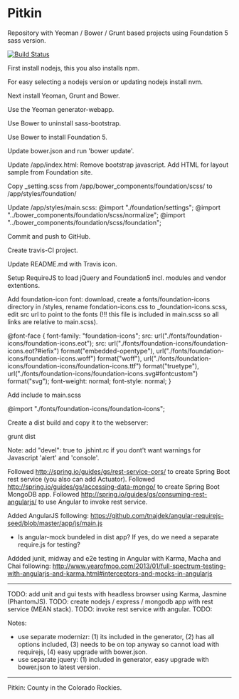 Pitkin
======

Repository with Yeoman / Bower / Grunt based projects using Foundation 5 sass version.

[![Build Status](https://travis-ci.org/robkuijpers/pitkin.png?branch=master)](https://travis-ci.org/robkuijpers/pitkin)

First install nodejs, this you also installs npm.

For easy selecting a nodejs version or updating nodejs install nvm.

Next install Yeoman, Grunt and Bower.

Use the Yeoman generator-webapp.

Use Bower to uninstall sass-bootstrap.

Use Bower to install Foundation 5.

Update bower.json and run 'bower update'.

Update /app/index.html:
  Remove bootstrap javascript.
  Add HTML for layout sample from Foundation site. 

Copy _setting.scss from /app/bower_components/foundation/scss/ to /app/styles/foundation/

Update /app/styles/main.scss:
  @import "./foundation/settings";
  @import "../bower_components/foundation/scss/normalize";
  @import "../bower_components/foundation/scss/foundation";
  
Commit and push to GitHub.

Create travis-CI project.

Update README.md with Travis icon.

Setup RequireJS to load jQuery and Foundation5 incl. modules and vendor extentions.

Add foundation-icon font: download, create a fonts/foundation-icons directory in /styles, rename fondation-icons.css to _foundation-icons.scss, edit src url to point to the fonts (!!! this file is included in main.scss so all links are relative to main.scss).

  @font-face {
    font-family: "foundation-icons";
    src: url("./fonts/foundation-icons/foundation-icons.eot");
    src: url("./fonts/foundation-icons/foundation-icons.eot?#iefix") format("embedded-opentype"),
         url("./fonts/foundation-icons/foundation-icons.woff") format("woff"),
         url("./fonts/foundation-icons/foundation-icons/foundation-icons.ttf") format("truetype"),
         url("./fonts/foundation-icons/foundation-icons.svg#fontcustom") format("svg");
    font-weight: normal;
    font-style: normal;
  }

Add include to main.scss

  @import "./fonts/foundation-icons/foundation-icons";
  
Create a dist build and copy it to the webserver:

  grunt dist

Note: add "devel": true to .jshint.rc if you dont't want warnings for Javascript 'alert' and 'console'.

Followed http://spring.io/guides/gs/rest-service-cors/ to create Spring Boot rest service (you also can add Actuator).
Followed http://spring.io/guides/gs/accessing-data-mongo/ to create Spring Boot MongoDB app.
Followed http://spring.io/guides/gs/consuming-rest-angularjs/ to use Angular to invoke rest service.

Added AngularJS following:
  https://github.com/tnajdek/angular-requirejs-seed/blob/master/app/js/main.js
  - Is angular-mock bundeled in dist app? If yes, do we need a separate require.js for testing?

Addded junit, midway and e2e testing in Angular with Karma, Macha and Chai following:
  http://www.yearofmoo.com/2013/01/full-spectrum-testing-with-angularjs-and-karma.html#interceptors-and-mocks-in-angularjs

----------------------------

TODO: add unit and gui tests with headless browser using Karma, Jasmine (PhantomJS).
TODO: create nodejs / express / mongodb app with rest service (MEAN stack).
TODO: invoke rest service with angular.
TODO:

Notes:
  - use separate modernizr: (1) its included in the generator, (2) has all options included, (3) needs to be on top anyway so cannot load with requirejs, (4) easy upgrade with bower.json.
  - use separate jquery: (1) included in generator, easy upgrade with bower.json to latest version.

---------------------------

Pitkin: County in the Colorado Rockies.
